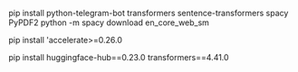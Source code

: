 pip install python-telegram-bot transformers sentence-transformers spacy PyPDF2
python -m spacy download en_core_web_sm

pip install 'accelerate>=0.26.0

pip install huggingface-hub==0.23.0 transformers==4.41.0
